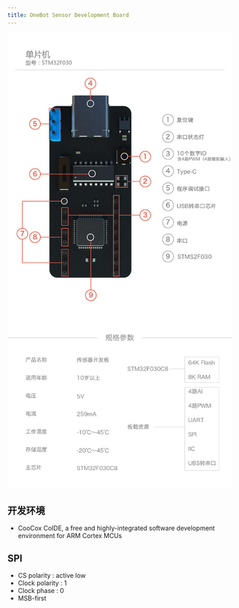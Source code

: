 ```yaml
---
title: OneBot Sensor Development Board
---
```


![image](images/OneBot_01.jpg)  
![image](images/OneBot_02.jpg)  

## 开发环境
 * CooCox CoIDE, a free and highly-integrated software development environment for ARM Cortex MCUs

## SPI
 * CS polarity : active low
 * Clock polarity : 1
 * Clock phase : 0
 * MSB-first
